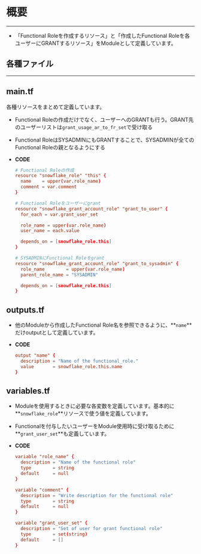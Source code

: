 # 概要

---

- 「Functional Roleを作成するリソース」と「作成したFunctional Roleを各ユーザーにGRANTするリソース」をModuleとして定義しています。

## 各種ファイル

---

## main.tf

各種リソースをまとめて定義しています。

- Functional Roleの作成だけでなく、ユーザーへのGRANTも行う。GRANT先のユーザーリストは`grant_usage_ar_to_fr_set`で受け取る
- Functional RoleはSYSADMINにもGRANTすることで、SYSADMINが全てのFunctional Roleの親となるようにする

- **CODE**

    ```toml
    # Functional Roleの作成
    resource "snowflake_role" "this" {
      name    = upper(var.role_name)
      comment = var.comment
    }
    
    # Functional Roleをユーザーにgrant
    resource "snowflake_grant_account_role" "grant_to_user" {
      for_each = var.grant_user_set
    
      role_name = upper(var.role_name)
      user_name = each.value
    
      depends_on = [snowflake_role.this]
    }
    
    # SYSADMINにFunctional Roleをgrant
    resource "snowflake_grant_account_role" "grant_to_sysadmin" {
      role_name        = upper(var.role_name)
      parent_role_name = "SYSADMIN"
    
      depends_on = [snowflake_role.this]
    }
    ```

## **outputs.tf**

- 他のModuleから作成したFunctional Role名を参照できるように、**`name`**だけoutputとして定義しています。

- **CODE**

    ```toml
    output "name" {
      description = "Name of the functional_role."
      value       = snowflake_role.this.name
    }
    ```

## **variables.tf**

- Moduleを使用するときに必要な各変数を定義しています。基本的に**`snowflake_role`**リソースで使う値を定義しています。
- Functionalを付与したいユーザーをModule使用時に受け取るために**`grant_user_set`**も定義しています。

- **CODE**

    ```toml
    variable "role_name" {
      description = "Name of the functional role"
      type        = string
      default     = null
    }
    
    variable "comment" {
      description = "Write description for the functional role"
      type        = string
      default     = null
    }
    
    variable "grant_user_set" {
      description = "Set of user for grant functional role"
      type        = set(string)
      default     = []
    }
    
    ```
